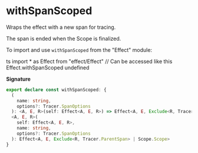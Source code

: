 # withSpanScoped

Wraps the effect with a new span for tracing.

The span is ended when the Scope is finalized.

To import and use `withSpanScoped` from the "Effect" module:

ts
import \* as Effect from "effect/Effect"
// Can be accessed like this
Effect.withSpanScoped
undefined

**Signature**

```ts
export declare const withSpanScoped: {
  (
    name: string,
    options?: Tracer.SpanOptions
  ): <A, E, R>(self: Effect<A, E, R>) => Effect<A, E, Exclude<R, Tracer.ParentSpan> | Scope.Scope>
  <A, E, R>(
    self: Effect<A, E, R>,
    name: string,
    options?: Tracer.SpanOptions
  ): Effect<A, E, Exclude<R, Tracer.ParentSpan> | Scope.Scope>
}
```
